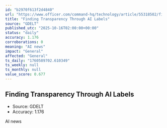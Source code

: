 ```yaml
---
id: "b2970f613f2d4840"
url: "https://www.officer.com/command-hq/technology/article/55318502/finding-transparency-through-ai-labels"
title: "Finding Transparency Through AI Labels"
source: "GDELT"
published_utc: "2025-10-16T02:00:00+00:00"
status: "daily"
accuracy: 1.176
corroborations: 0
meaning: "AI news"
impact: "General"
affected: "General"
ts_daily: "1760589702.610349"
ts_weekly: null
ts_monthly: null
value_score: 0.677
---
```

## Finding Transparency Through AI Labels

- Source: GDELT
- Accuracy: 1.176

AI news
